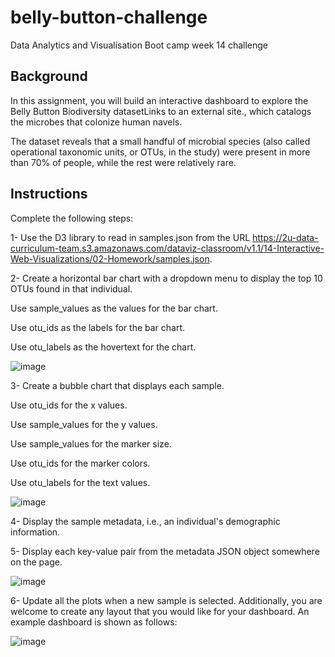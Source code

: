 # belly-button-challenge
Data Analytics and Visualisation Boot camp week 14 challenge

## Background
In this assignment, you will build an interactive dashboard to explore the Belly Button Biodiversity datasetLinks to an external site., which catalogs the microbes that colonize human navels.

The dataset reveals that a small handful of microbial species (also called operational taxonomic units, or OTUs, in the study) were present in more than 70% of people, while the rest were relatively rare.

## Instructions
Complete the following steps:

1- Use the D3 library to read in samples.json from the URL https://2u-data-curriculum-team.s3.amazonaws.com/dataviz-classroom/v1.1/14-Interactive-Web-Visualizations/02-Homework/samples.json.

2- Create a horizontal bar chart with a dropdown menu to display the top 10 OTUs found in that individual.

Use sample_values as the values for the bar chart.

Use otu_ids as the labels for the bar chart.

Use otu_labels as the hovertext for the chart.

![image](https://github.com/hasangokceoglu/belly-button-challenge/assets/118228120/edd318a8-93df-4a73-adef-a8e949cbf074)


3- Create a bubble chart that displays each sample.

Use otu_ids for the x values.

Use sample_values for the y values.

Use sample_values for the marker size.

Use otu_ids for the marker colors.

Use otu_labels for the text values.

![image](https://github.com/hasangokceoglu/belly-button-challenge/assets/118228120/b9691052-9860-4087-9d48-547c563fde68)


4- Display the sample metadata, i.e., an individual's demographic information.

5- Display each key-value pair from the metadata JSON object somewhere on the page.

![image](https://github.com/hasangokceoglu/belly-button-challenge/assets/118228120/750b89f0-7e96-4cee-b959-c168753f9bb3)

6- Update all the plots when a new sample is selected. Additionally, you are welcome to create any layout that you would like for your dashboard. An example dashboard is shown as follows:

![image](https://github.com/hasangokceoglu/belly-button-challenge/assets/118228120/e18d2404-242a-4d82-b1c1-25b3e9f3a483)
